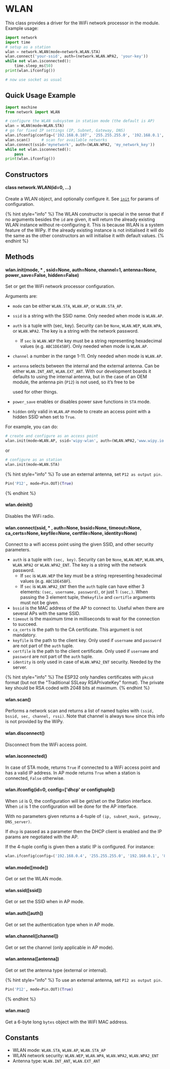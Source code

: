 # WLAN

This class provides a driver for the WiFi network processor in the module. Example usage:

```python
import network
import time
# setup as a station
wlan = network.WLAN(mode=network.WLAN.STA)
wlan.connect('your-ssid', auth=(network.WLAN.WPA2, 'your-key'))
while not wlan.isconnected():
    time.sleep_ms(50)
print(wlan.ifconfig())

# now use socket as usual
```

## Quick Usage Example

```python
import machine
from network import WLAN

# configure the WLAN subsystem in station mode (the default is AP)
wlan = WLAN(mode=WLAN.STA)
# go for fixed IP settings (IP, Subnet, Gateway, DNS)
wlan.ifconfig(config=('192.168.0.107', '255.255.255.0', '192.168.0.1', '192.168.0.1'))
wlan.scan()     # scan for available networks
wlan.connect(ssid='mynetwork', auth=(WLAN.WPA2, 'my_network_key'))
while not wlan.isconnected():
    pass
print(wlan.ifconfig())
```

## Constructors

#### class network.WLAN\(id=0, ...)

Create a WLAN object, and optionally configure it. See [`init`](wlan.md#wlan-init-mode-ssid-none-auth-none-channel-1-antenna-none-power_save-false-hidden-false) for params of configuration.

{% hint style="info" %}
The WLAN constructor is special in the sense that if no arguments besides the `id` are given, it will return the already existing WLAN instance without re-configuring it. This is because WLAN is a system feature of the WiPy. If the already existing instance is not initialised it will do the same as the other constructors an will initialise it with default values.
{% endhint %}

## Methods

#### wlan.init\(mode, \* , ssid=None, auth=None, channel=1, antenna=None, power\_save=False, hidden=False)

Set or get the WiFi network processor configuration.

Arguments are:

* `mode` can be either `WLAN.STA`, `WLAN.AP`, or `WLAN.STA_AP`.
* `ssid` is a string with the SSID name. Only needed when mode is `WLAN.AP`.
* `auth` is a tuple with \(sec, key). Security can be `None`, `WLAN.WEP`, `WLAN.WPA`, or `WLAN.WPA2`. The key is a string with the network password.
  * If `sec` is `WLAN.WEP` the key must be a string representing hexadecimal values \(e.g. `ABC1DE45BF`). Only needed when mode is `WLAN.AP`.
* `channel` a number in the range 1-11. Only needed when mode is `WLAN.AP`.
* `antenna` selects between the internal and the external antenna. Can be either `WLAN.INT_ANT`, `WLAN.EXT_ANT`. With our development boards it defaults to using the internal antenna, but in the case of an OEM module, the antenna pin \(`P12`) is not used, so it’s free to be

  used for other things.

* `power_save` enables or disables power save functions in `STA` mode.
* `hidden` only valid in `WLAN.AP` mode to create an access point with a hidden SSID when set to `True`.

For example, you can do:

```python
# create and configure as an access point
wlan.init(mode=WLAN.AP, ssid='wipy-wlan', auth=(WLAN.WPA2,'www.wipy.io'), channel=7, antenna=WLAN.INT_ANT)
```

or

```python
# configure as an station
wlan.init(mode=WLAN.STA)
```

{% hint style="info" %}
To use an external antenna, set `P12 as output pin.`

```python
Pin('P12', mode=Pin.OUT)(True)
```
{% endhint %}

#### wlan.deinit\()

Disables the WiFi radio.

#### wlan.connect\(ssid, \* , auth=None, bssid=None, timeout=None, ca\_certs=None, keyfile=None, certfile=None, identity=None)

Connect to a wifi access point using the given SSID, and other security parameters.

* `auth` is a tuple with `(sec, key)`. Security can be `None`, `WLAN.WEP`, `WLAN.WPA`, `WLAN.WPA2` or `WLAN.WPA2_ENT`. The key is a string with the network password.
  * If `sec` is `WLAN.WEP` the key must be a string representing hexadecimal values \(e.g. `ABC1DE45BF`).
  * If `sec` is `WLAN.WPA2_ENT` then the `auth` tuple can have either 3 elements: `(sec, username, password)`, or just 1: `(sec,)`. When passing the 3 element tuple, the`keyfile` and `certifle` arguments must not be given.
* `bssid` is the MAC address of the AP to connect to. Useful when there are several APs with the same SSID.
* `timeout` is the maximum time in milliseconds to wait for the connection to succeed.
* `ca_certs` is the path to the CA certificate. This argument is not mandatory.
* `keyfile` is the path to the client key. Only used if `username` and `password` are not part of the `auth` tuple.
* `certfile` is the path to the client certificate. Only used if `username` and `password` are not part of the `auth` tuple.
* `identity` is only used in case of `WLAN.WPA2_ENT` security. Needed by the server.

{% hint style="info" %}
The ESP32 only handles certificates with `pkcs8` format \(but not the "Traditional SSLeay RSAPrivateKey" format). The private key should be RSA coded with 2048 bits at maximum.
{% endhint %}

#### wlan.scan\()

Performs a network scan and returns a list of named tuples with `(ssid, bssid, sec, channel, rssi)`. Note that channel is always `None` since this info is not provided by the WiPy.

#### wlan.disconnect\()

Disconnect from the WiFi access point.

#### wlan.isconnected\()

In case of STA mode, returns `True` if connected to a WiFi access point and has a valid IP address. In AP mode returns `True` when a station is connected, `False` otherwise.

#### wlan.ifconfig\(id=0, config=\['dhcp' or configtuple\])

When `id` is 0, the configuration will be get/set on the Station interface. When `id` is 1 the configuration will be done for the AP interface.

With no parameters given returns a 4-tuple of `(ip, subnet_mask, gateway, DNS_server)`.

If `dhcp` is passed as a parameter then the DHCP client is enabled and the IP params are negotiated with the AP.

If the 4-tuple config is given then a static IP is configured. For instance:

```python
wlan.ifconfig(config=('192.168.0.4', '255.255.255.0', '192.168.0.1', '8.8.8.8'))
```

#### wlan.mode\(\[mode\])

Get or set the WLAN mode.

#### wlan.ssid\(\[ssid\])

Get or set the SSID when in AP mode.

#### wlan.auth\(\[auth\])

Get or set the authentication type when in AP mode.

#### wlan.channel\(\[channel\])

Get or set the channel \(only applicable in AP mode).

#### wlan.antenna\(\[antenna\])

Get or set the antenna type \(external or internal).

{% hint style="info" %}
To use an external antenna, set `P12 as output pin.`

```python
Pin('P12', mode=Pin.OUT)(True)
```
{% endhint %}

#### wlan.mac\()

Get a 6-byte long `bytes` object with the WiFI MAC address.

## Constants

* WLAN mode: `WLAN.STA`, `WLAN.AP`, `WLAN.STA_AP`
* WLAN network security: `WLAN.WEP`, `WLAN.WPA`, `WLAN.WPA2`, `WLAN.WPA2_ENT`
* Antenna type: `WLAN.INT_ANT`, `WLAN.EXT_ANT`

